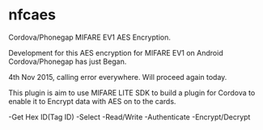 # nfcaes

Cordova/Phonegap MIFARE EV1 AES Encryption. 

Development for this AES encryption for MIFARE EV1 on Android Cordova/Phonegap has just Began. 

4th Nov 2015, calling error everywhere. Will proceed again today. 

This plugin is aim to use MIFARE LITE SDK to build a plugin for Cordova to enable it to Encrypt data with AES 
on to the cards. 

-Get Hex ID(Tag ID)
-Select
-Read/Write
-Authenticate 
-Encrypt/Decrypt
